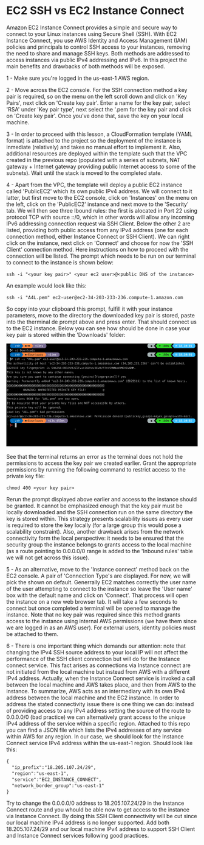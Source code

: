 # EC2 SSH vs EC2 Instance Connect

Amazon EC2 Instance Connect provides a simple and secure way to connect to your Linux instances using Secure Shell (SSH). With EC2 Instance Connect, you use AWS Identity and Access Management (IAM) policies and principals to control SSH access to your instances, removing the need to share and manage SSH keys. Both methods are addressed to access instances via public IPv4 addressing and IPv6. In this project the main benefits and drawbacks of both methods will be exposed. <br/>

1 - Make sure you're logged in the us-east-1 AWS region. <br/>

2 - Move across the EC2 console. For the SSH connection method a key pair is required, so on the menu on the left scroll down and click on 'Key Pairs', next click on 'Create key pair'. Enter a name for the key pair, select 'RSA' under 'Key pair type', next select the '.pem for the key pair and click on 'Create key pair'. Once you've done that, save the key on your local machine. <br/>

3 - In order to proceed with this lesson, a CloudFormation template (YAML format) is attached to the project so the deployment of the instance is inmediate (relatively) and takes no manual effort to implement it. Also, additional resources are deployed within the template such that the VPC created in the previous repo (populated with a series of subnets, NAT gateway + Internet gateway providing public Internet access to some of the subnets). Wait until the stack is moved to the completed state. <br/>

4 - Apart from the VPC, the template will deploy a public EC2 instance called 'PublicEC2' which its own public IPv4 address. We will connect to it latter, but first move to the EC2 console, click on 'Instances' on the menu on the left, click on the 'PublicEC2' instance and next move to the 'Security' tab. We will then see three Ibound rules: the first is alocated in Port 22 using protocol TCP with source ::/0, which in other words will allow any incoming IPv6 addressing connection request via SSH Client. Below the other 2 are listed, providing both public access from any IPv4 address (one for each connection method, either Instance Connect or SSH Client). We can right click on the instance, next click on 'Connect' and choose for now the 'SSH Client' connection method. Here instructions on how to proceed with the connection will be listed. The prompt which needs to be run on our terminal to connect to the instance is shown below: <br/>

```
ssh -i "<your key pair>" <your ec2 user>@<public DNS of the instance>
```
An example would look like this: <br/>

```
ssh -i "A4L.pem" ec2-user@ec2-34-203-233-236.compute-1.amazon.com
```

So copy into your clipboard this prompt, fulfill it with your instance parameters, move to the directory the downloaded key pair is stored, paste into the therminal de prompt above and press enter. That should connect us to the EC2 instance. Below you can see how should be done in case your key pair is stored within the 'Downloads' folder: <br/>

![instance connect using ssh client](instance_connectssh.PNG)

See that the terminal returns an error as the terminal does not hold the permissions to access the key pair we created earlier. Grant the appropriate permissions by running the following command to restrict access to the private key file: <br/>

```
chmod 400 <your key pair>
```
Rerun the prompt displayed above earlier and access to the instance should be granted. It cannot be emphasized enough that the key pair must be locally downloaded and the SSH connection run on the same directory the key is stored within. This strategy presents scalability issues as every user is required to store the key locally (for a large group this would pose a scalability constraint). Also, another drawback arises from the network connectivity form the local perspective: it needs to be ensured that the security group the instance belongs to grants access to the local machine (as a route pointing to 0.0.0.0/0 range is added to the 'Inbound rules' table we will not get across this issue). <br/>

5 - As an alternative, move to the 'Instance connect' method back on the EC2 console. A pair of 'Connection Type's are displayed. For now, we will pick the shown on default. Generrally EC2 matches correctly the user name of the user attempting to connect to the instance so leave the 'User name' box with the default name and click on 'Connect'. That process will open the instance on a new web browser tab. It will take a few seconds to connect but once completed a terminal will be opened to manage the instance. Note that no key pair was required since this method grants access to the instance using internal AWS permissions (we have them since we are logged in as an AWS user). For external users, identity policies must be attached to them. <br/>

6 - There is one important thing which demands our attention: note that changing the IPv4 SSH source address to your local IP will not affect the performance of the SSH client connection but will do for the Instance connect service. This fact arises as connections via Instance connect are not initiated from the local machine but instead from AWS with a different IPv4 address. Actually, when the Instance Connect service is invoked a call between the local machine and AWS takes place, and then from AWS to the instance. To summarize, AWS acts as an intermediary with its own IPv4 address between the local machine and the EC2 instance. In order to address the stated connectivity issue there is one thing we can do: instead of providing access to any IPv4 address setting the source of the route to 0.0.0.0/0 (bad practice) we can alternatively grant access to the unique IPv4 address of the service within a specific region. Attached to this repo you can find a JSON file which lists the IPv4 addresses of any service within AWS for any region. In our case, we should look for the Instance Connect service IPv4 address within the us-east-1 region. Should look like this: <br/>

```
{
  "ip_prefix":"18.205.107.24/29",
  "region":"us-east-1",
  "service":"EC2_INSTANCE_CONNECT",
  "network_border_group":"us-east-1"
}
```
Try to change the 0.0.0.0/0 address to 18.205.107.24/29 in the Instance Connect route and you whould be able now to get access to the instance via Instance Connect. By doing this SSH Client connectivity will be cut since our local machine IPv4 address is no longer supported. Add both 18.205.107.24/29 and our local machine IPv4 address to support SSH Client and Instance Connect services following good practices. <br/>








